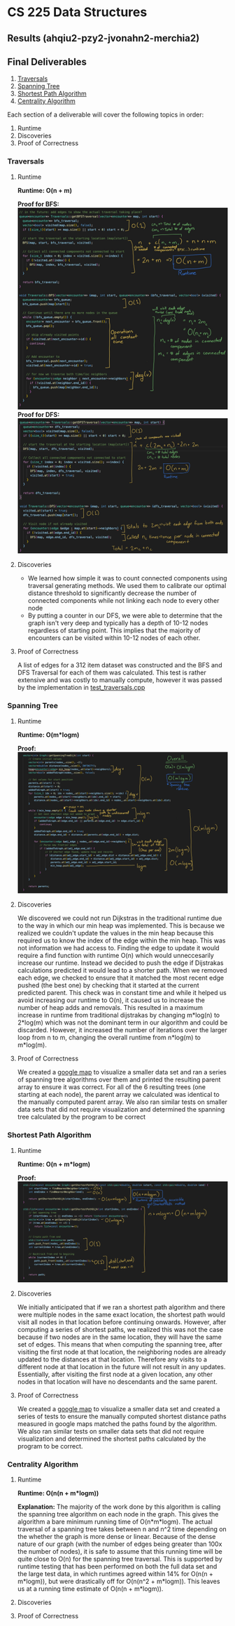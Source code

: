 # CS 225 Data Structures
## Results (ahqiu2-pzy2-jvonahn2-merchia2)

## Final Deliverables
  1. [Traversals](#traversals)
  2. [Spanning Tree](#spanning-tree)
  3. [Shortest Path Algorithm](#shortest-path-algorithm)
  4. [Centrality Algorithm](#centrality-algorithm)

Each section of a deliverable will cover the following topics in order: 
1. Runtime
2. Discoveries
3. Proof of Correctness

### Traversals
1. Runtime

    **Runtime: O(n + m)**

    **Proof for BFS:** 
        ![BFS Runtime Proof](images/BFS.jpg)
    **Proof for DFS:** 
        ![DFS Runtime Proof](images/DFS.jpg)

2. Discoveries

   * We learned how simple it was to count connected components using traversal generating methods. We used them to calibrate our optimal distance threshold to significantly decrease the number of connected components while not linking each node to every other node
   * By putting a counter in our DFS, we were able to determine that the graph isn't very deep and typically has a depth of 10-12 nodes regardless of starting point. This implies that the majority of encounters can be visited within 10-12 nodes of each other. 

3. Proof of Correctness

    A list of edges for a 312 item dataset was constructed and the BFS and DFS Traversal for each of them was calculated. This test is rather extensive and was costly to manually compute, however it was passed by the implementation in [test_traversals.cpp](tests/../../tests/test_traversals.cpp)

### Spanning Tree
1. Runtime
   
    **Runtime: O(m\*logm)**

    **Proof:**
    ![Spanning Tree Runtime Proof](images/SpanningTree.jpg)

2. Discoveries

    We discovered we could not run Dijkstras in the traditional runtime due to the way in which our min heap was implemented. This is because we realized we couldn't update the values in the min heap because this required us to know the index of the edge within the min heap. This was not information we had access to. Finding the edge to update it would require a find function with runtime O(n) which would unneccesarily increase our runtime. Instead we decided to push the edge if Dijstrakas calculations predicted it would lead to a shorter path. When we removed each edge, we checked to ensure that it matched the most recent edge pushed (the best one) by checking that it started at the current predicted parent. This check was in constant time and while it helped us avoid increasing our runtime to O(n), it caused us to increase the number of heap adds and removals. This resulted in a maximum increase in runtime from traditional dijstrakas by changing m\*log(n) to 2\*log(m) which was not the dominant term in our algorithm and could be discarded. However, it increased the number of iterations over the larger loop from n to m, changing the overall runtime from n\*log(m) to m\*log(m). 

3. Proof of Correctness

    We created a [google map](https://www.google.com/maps/d/u/0/edit?mid=1mdRbpRLo7sXlOq7Q9xYIfFJLHTtmq_Dd&usp=sharing) to visualize a smaller data set and ran a series of spanning tree algorithms over them and printed the resulting parent array to ensure it was correct. For all of the 6 resulting trees (one starting at each node), the parent array we calculated was identical to the manually computed parent array. We also ran similar tests on smaller data sets that did not require visualization and determined the spanning tree calculated by the program to be correct

### Shortest Path Algorithm

1. Runtime

    **Runtime: O(n + m\*logm)**

    **Proof:**
    ![Shortest Path Runtime Proof](images/ShortestPath.jpg)

2. Discoveries

    We initially anticipated that if we ran a shortest path algorithm and there were multiple nodes in the same exact location, the shortest path would visit all nodes in that location before continuing onwards. However, after computing a series of shortest paths, we realized this was not the case because if two nodes are in the same location, they will have the same set of edges. This means that when computing the spanning tree, after visiting the first node at that location, the neighboring nodes are already updated to the distances at that location. Therefore any visits to a different node at that location in the future will not result in any updates. Essentially, after visiting the first node at a given location, any other nodes in that location will have no descendants and the same parent. 

3. Proof of Correctness

    We created a [google map](https://www.google.com/maps/d/u/0/edit?mid=1mdRbpRLo7sXlOq7Q9xYIfFJLHTtmq_Dd&usp=sharing) to visualize a smaller data set and created a series of tests to ensure the manually computed shortest distance paths measured in google maps matched the paths found by the algorithm. We also ran similar tests on smaller data sets that did not require visualization and determined the shortest paths calculated by the program to be correct.

### Centrality Algorithm

1. Runtime

    **Runtime: O(n(n + m\*logm))**

    **Explanation:**
    The majority of the work done by this algorithm is calling the spanning tree algorithm on each node in the graph. This gives the algorithm a bare minimum running time of O(n\*m\*logm). The actual traversal of a spanning tree takes between n and n^2 time depending on the whether the graph is more dense or linear. Because of the dense nature of our graph (with the number of edges being greater than 100x the number of nodes), it is safe to assume that this running time will be quite close to O(n) for the spanning tree traversal. This is supported by runtime testing that has been performed on both the full data set and the large test data, in which runtimes agreed within 14% for O(n(n + m\*logm)), but were drastically off for O(n(n^2 + m\*logm)). This leaves us at a running time estimate of O(n(n + m\*logm)). 

2. Discoveries

    

3. Proof of Correctness